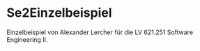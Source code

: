 # Se2Einzelbeispiel
Einzelbeispiel von Alexander Lercher für die LV 621.251 Software Engineering II.
